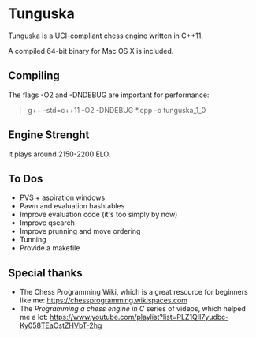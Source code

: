 # Tunguska
Tunguska is a UCI-compliant chess engine written in C++11.

A compiled 64-bit binary for Mac OS X is included.

## Compiling
The flags -O2 and -DNDEBUG are important for performance:

>g++ -std=c++11 -O2 -DNDEBUG *.cpp -o tunguska_1_0

## Engine Strenght
It plays around 2150-2200 ELO. 

## To Dos
 - PVS + aspiration windows
 - Pawn and evaluation hashtables
 - Improve evaluation code (it's too simply by now)
 - Improve qsearch
 - Improve prunning and move ordering
 - Tunning
 - Provide a makefile

## Special thanks
- The Chess Programming Wiki, which is a great resource for beginners like me:
https://chessprogramming.wikispaces.com
- The *Programming a chess engine in C* series of videos, which helped me a lot:
https://www.youtube.com/playlist?list=PLZ1QII7yudbc-Ky058TEaOstZHVbT-2hg